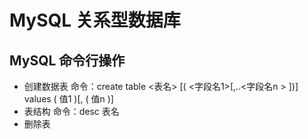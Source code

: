 # MySQL 关系型数据库
## MySQL 命令行操作
* 创建数据表 命令：create table <表名> [( <字段名1>[,..<字段名n > ])] values ( 值1 )[, ( 值n )]
* 表结构 命令：desc 表名
* 删除表

 

